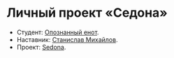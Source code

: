# Личный проект «Седона»

* Студент: [Опознанный енот](https://up.htmlacademy.ru/htmlcss-individual/2/user/2631655).
* Наставник: [Станислав Михайлов](https://htmlacademy.ru/profile/id139638).
* Проект: [Sedona](https://a1edan.github.io/2631655-sedona-2/).
